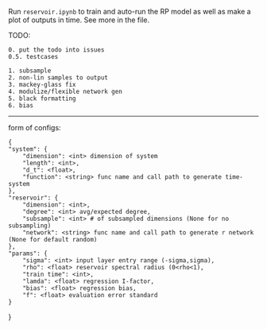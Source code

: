Run `reservoir.ipynb` to train and auto-run the RP model as well as make a plot of outputs in time. See more in the file.

TODO:

    0. put the todo into issues
    0.5. testcases
    
    1. subsample
    2. non-lin samples to output
    3. mackey-glass fix
    4. modulize/flexible network gen
    5. black formatting
    6. bias

----

form of configs:

    {
    "system": {
        "dimension": <int> dimension of system 
        "length": <int>,
        "d_t": <float>,
        "function": <string> func name and call path to generate time-system
    },
    "reservoir": {
        "dimension": <int>,
        "degree": <int> avg/expected degree,
        "subsample": <int> # of subsampled dimensions (None for no subsampling)
        "network": <string> func name and call path to generate r network (None for default random)
    },
    "params": {
        "sigma": <int> input layer entry range (-sigma,sigma), 
        "rho": <float> reservoir spectral radius (0<rho<1),
        "train time": <int>,
        "lamda": <float> regression I-factor,
        "bias": <float> regression bias,
        "f": <float> evaluation error standard
    }
}

